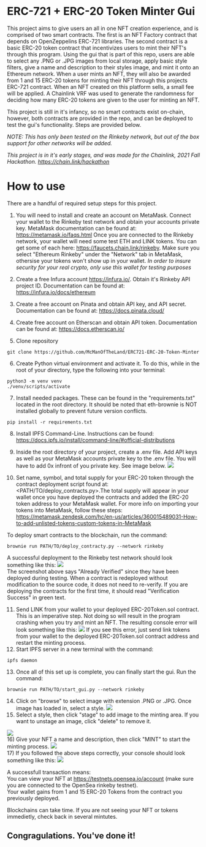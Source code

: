 # ERC-721 + ERC-20 Token Minter Gui
This project aims to give users an all in one NFT creation experience, and is comprised of two smart contracts. The first is an NFT Factory contract that depends on OpenZeppelins ERC-721 libraries. The second contract is a basic ERC-20 token contract that incentivizes users to mint their NFT's through this program. Using the gui that is part of this repo, users are able to select any .PNG or .JPG images from local storage, apply basic style filters, give a name and description to their styles image, and mint it onto an Ethereum network. When a user mints an NFT, they will also be awarded from 1 and 15 ERC-20 tokens for minting their NFT through this projects ERC-721 contract. When an NFT created on this platform sells, a small fee will be applied. A Chainlink VRF was used to generate the randomness for deciding how many ERC-20 tokens are given to the user for minting an NFT.

This project is still in it's infancy, so no smart contracts exist on-chain, however, both contracts are provided in the repo, and can be deployed to test the gui's functionality. Steps are provided below. 

*NOTE: This has only been tested on the Rinkeby network, but out of the box support for other networks will be added.*


*This project is in it's early stages, and was made for the Chainlink, 2021 Fall Hackathon.
https://chain.link/hackathon*


# How to use
There are a handful of required setup steps for this project.
1) You will need to install and create an account on MetaMask. Connect your wallet to the Rinkeby test network and obtain your accounts private key. MetaMask documentation can be found at: https://metamask.io/faqs.html
Once you are connected to the Rinkeby network, your wallet will need some test ETH and LINK tokens. You can get some of each here: https://faucets.chain.link/rinkeby.
Make sure you select "Ethereum Rinkeby" under the "Network" tab in MetaMask, othersise your tokens won't show up in your wallet.
*In order to insure security for your real crypto, only use this wallet for testing purposes*

2) Create a free Infura account https://infura.io/. Obtain it's Rinkeby API project ID. Documentation can be found at:
https://infura.io/docs/ethereum

3)  Create a free account on Pinata and obtain API key, and API secret. Documentation can be found at: https://docs.pinata.cloud/

4) Create free account on Etherscan and obtain API token. Documentation can be found at: https://docs.etherscan.io/

5)  Clone repository
~~~
git clone https://github.com/McManOfTheLand/ERC721-ERC-20-Token-Minter
~~~
 6)  Create Python virtual environment and activate it. To do this, while in the root of your directory, type the following into your terminal:
~~~
python3 -m venv venv
./venv/scripts/activate
~~~
7)  Install needed packages. These can be found in the "requirements.txt" located in the root directory. It should be noted that eth-brownie is NOT installed globally to prevent future version conflicts.
~~~
pip install -r requirements.txt
~~~
8) Install IPFS Command-Line. Instructions can be found: https://docs.ipfs.io/install/command-line/#official-distributions

9) Inside the root directory of your project, create a .env file. Add API keys as well as your MetaMask accounts private key to the .env file. You will have to add 0x infront of you private key. See image below.
![](ReadmePhotos/env_setup.PNG)
 
10) Set name, symbol, and total supply for your ERC-20 token through the contract deployment script found at: <PATH/TO/deploy_contracts.py>.The total supply will appear in your wallet once you have deployed the contracts and added the ERC-20 token address to your MetaMask wallet. For more info on importing your tokens into MetaMask, follow these steps: https://metamask.zendesk.com/hc/en-us/articles/360015489031-How-to-add-unlisted-tokens-custom-tokens-in-MetaMask

To deploy smart contracts to the blockchain, run the command:
~~~
brownie run PATH/TO/deploy_contracty.py --network rinkeby
~~~
A successful deployment to the Rinkeby test network should look something like this:
![](ReadmePhotos/contracts_deployed.PNG)<br>
The screenshot above says "Already Verified" since they have been deployed during testing. When a contract is redeployed without modification to the source code, it does not need to re-verify. If you are deploying the contracts for the first time, it should read "Verification Success" in green text.

11) Send LINK from your wallet to your deployed ERC-20Token.sol contract. This is an imperative step. Not doing so will result in the program crashing when you try and mint an NFT. The resulting console error will look something like this:
![](ReadmePhotos/account_needs_link.PNG)
If you see this error, just send link tokens from your wallet to the deployed ERC-20Token.sol contract address and restart the minting process.
12) Start IPFS server in a new terminal with the command: 
~~~
ipfs daemon
~~~

13) Once all of this set up is complete, you can finally start the gui. Run the command:
~~~
brownie run PATH/TO/start_gui.py --network rinkeby
~~~

14) Click on "browse" to select image with extension .PNG or .JPG. Once image has loaded in, select a style.
![](ReadmePhotos/browse_btn.PNG)
15) Select a style, then click "stage" to add image to the minting area. If you want to unstage an image, click "delete" to remove it.

![](ReadmePhotos/stage_actions.PNG)<br>
16) Give your NFT a name and description, then click "MINT" to start the minting process.
![](ReadmePhotos/mint_actions.PNG)<br>
17) If you followed the above steps correctly, your console should look something like this:
![](ReadmePhotos/mint_success.PNG)

A successfull transaction means:<br>
You can view your NFT at https://testnets.opensea.io/account (make sure you are connected to the OpenSea rinkeby testnet).<br>
Your wallet gains from 1 and 15 ERC-20 Tokens from the contract you previously deployed.

Blockchains can take time. If you are not seeing your NFT or tokens immedietly, check back in several mintutes.
## Congragulations. You've done it!






